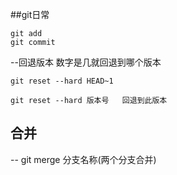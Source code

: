 ##git日常
```
git add
git commit
```
--回退版本 数字是几就回退到哪个版本
```
git reset --hard HEAD~1

git reset --hard 版本号   回退到此版本
```
## 合并
-- git merge 分支名称(两个分支合并)